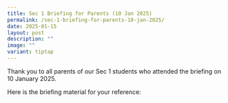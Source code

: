 ```yaml
---
title: Sec 1 Briefing for Parents (10 Jan 2025)
permalink: /sec-1-briefing-for-parents-10-jan-2025/
date: 2025-01-15
layout: post
description: ""
image: ""
variant: tiptap
---
```

<p>Thank you to all parents of our Sec 1 students who attended the briefing
on 10 January 2025.</p>
<p>Here is the briefing material for your reference:</p>
<p></p>